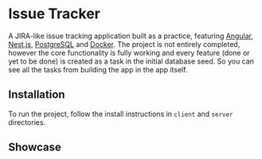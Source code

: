 # Issue Tracker

A JIRA-like issue tracking application built as a practice, featuring [Angular](https://angular.io/), [Nest.js](https://nestjs.com/), [PostgreSQL](https://www.postgresql.org/) and [Docker](https://www.docker.com/). The project is not entirely completed, however the core functionality is fully working and every feature (done or yet to be done) is created as a task in the initial database seed. So you can see all the tasks from building the app in the app itself. 

## Installation

To run the project, follow the install instructions in `client` and `server` directories.

## Showcase

